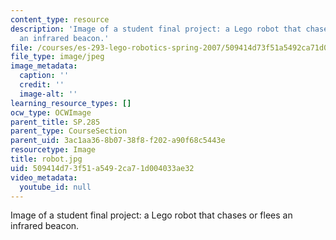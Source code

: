 ```yaml
---
content_type: resource
description: 'Image of a student final project: a Lego robot that chases or flees
  an infrared beacon.'
file: /courses/es-293-lego-robotics-spring-2007/509414d73f51a5492ca71d004033ae32_robot.jpg
file_type: image/jpeg
image_metadata:
  caption: ''
  credit: ''
  image-alt: ''
learning_resource_types: []
ocw_type: OCWImage
parent_title: SP.285
parent_type: CourseSection
parent_uid: 3ac1aa36-8b07-38f8-f202-a90f68c5443e
resourcetype: Image
title: robot.jpg
uid: 509414d7-3f51-a549-2ca7-1d004033ae32
video_metadata:
  youtube_id: null
---
```

Image of a student final project: a Lego robot that chases or flees an infrared beacon.